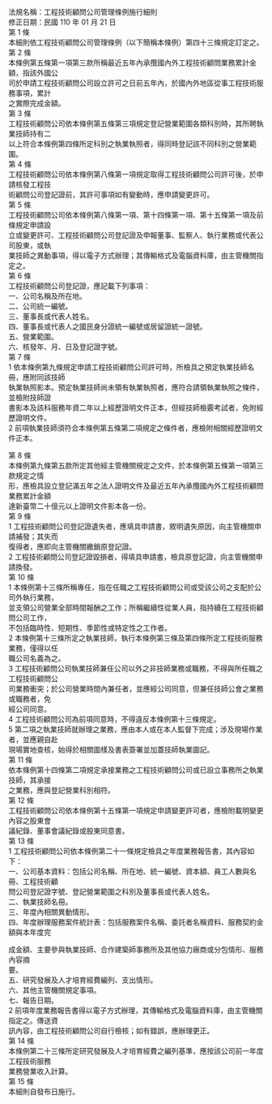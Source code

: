 法規名稱：工程技術顧問公司管理條例施行細則  
修正日期：民國 110 年 01 月 21 日  
第 1 條  
本細則依工程技術顧問公司管理條例（以下簡稱本條例）第四十三條規定訂定之。  
第 2 條  
本條例第五條第一項第三款所稱最近五年內承攬國內外工程技術顧問業務累計金額，指該外國公  
司於申請工程技術顧問公司設立許可之日前五年內，於國內外地區從事工程技術服務事項，累計  
之實際完成金額。  
第 3 條  
工程技術顧問公司依本條例第五條第三項規定登記營業範圍各類科別時，其所聘執業技師持有二  
以上符合本條例第四條所定科別之執業執照者，得同時登記該不同科別之營業範圍。  
第 4 條  
工程技術顧問公司依本條例第八條第一項規定取得工程技術顧問公司許可後，於申請核發工程技  
術顧問公司登記證前，其許可事項如有變動時，應申請變更許可。  
第 5 條  
工程技術顧問公司依本條例第八條第一項、第十四條第一項、第十五條第一項及前條規定申請設  
立或變更許可、工程技術顧問公司登記證及申報董事、監察人、執行業務或代表公司股東，或執  
業技師之異動事項，得以電子方式辦理；其傳輸格式及電腦資料庫，由主管機關指定之。  
第 6 條  
工程技術顧問公司登記證，應記載下列事項：  
一、公司名稱及所在地。  
二、公司統一編號。  
三、董事長或代表人姓名。  
四、董事長或代表人之國民身分證統一編號或居留證統一證號。  
五、營業範圍。  
六、核發年、月、日及登記證字號。  
第 7 條  
1 依本條例第九條規定申請工程技術顧問公司許可時，所檢具之預定執業技師名冊，應附同該技師  
執業執照影本。預定執業技師尚未領有執業執照者，應符合請領執業執照之條件，並檢附技師證  
書影本及該科服務年資二年以上經歷證明文件正本，但經技師檢覈考試者，免附經歷證明文件。  
2 前項執業技師須符合本條例第五條第二項規定之條件者，應檢附相關經歷證明文件正本。  


第 8 條  
本條例第九條第五款所定其他經主管機關規定之文件，於本條例第五條第一項第三款規定之情  
形，應檢具設立登記滿五年之法人證明文件及最近五年內承攬國內外工程技術顧問業務累計金額  
達新臺幣二十億元以上證明文件影本各一份。  
第 9 條  
1 工程技術顧問公司登記證遺失者，應填具申請書，敘明遺失原因，向主管機關申請補發；其失而  
復得者，應即向主管機關繳銷原登記證。  
2 工程技術顧問公司登記證毀損者，得填具申請書，檢具原登記證，向主管機關申請換發。  
第 10 條  
1 本條例第十三條所稱專任，指在任職之工程技術顧問公司或受該公司之支配於公司外執行業務，  
並支領公司營業全部時間報酬之工作；所稱繼續性從業人員，指持續在工程技術顧問公司工作，  
不包括臨時性、短期性、季節性或特定性之工作者。  
2 本條例第十三條所定之執業技師，執行本條例第三條及第四條所定工程技術服務業務，僅得以任  
職公司名義為之。  
3 工程技術顧問公司執業技師兼任公司以外之非技師業務或職務，不得與所任職之工程技術顧問公  
司業務衝突；於公司營業時間內兼任者，並應經公司同意，但兼任技師公會之業務或職務者，免  
經公司同意。  
4 工程技術顧問公司為前項同意時，不得違反本條例第十三條規定。  
5 第二項之執業技師就辦理之業務，應由本人或在本人監督下完成；涉及現場作業者，並應親自赴  
現場實地查核，始得於相關圖樣及書表簽署並加蓋技師執業圖記。  
第 11 條  
依本條例第十四條第二項規定承接業務之工程技術顧問公司或已設立事務所之執業技師，其承接  
之業務，應與登記營業科別相符。  
第 12 條  
工程技術顧問公司依本條例第十五條第一項規定申請變更許可者，應檢附載明變更內容之股東會  
議紀錄、董事會議紀錄或股東同意書。  
第 13 條  
1 工程技術顧問公司依本條例第二十一條規定檢具之年度業務報告書，其內容如下：  
一、公司基本資料：包括公司名稱、所在地、統一編號、資本額、員工人數與名冊、工程技術顧  
問公司登記證字號、登記營業範圍之科別及董事長或代表人姓名。  
二、執業技師名冊。  
三、年度內相關異動情形。  
四、年度辦理服務案件統計表：包括服務案件名稱、委託者名稱資料、服務契約金額與本年度完  


成金額、主要參與執業技師、合作建築師事務所及其他協力廠商或分包情形、服務內容摘  
要。  
五、研究發展及人才培育經費編列、支出情形。  
六、其他主管機關規定事項。  
七、報告日期。  
2 前項年度業務報告書得以電子方式辦理，其傳輸格式及電腦資料庫，由主管機關指定之。傳送資  
訊內容，由工程技術顧問公司自行檢核；如有錯誤，應辦理更正。  
第 14 條  
本條例第二十三條所定研究發展及人才培育經費之編列基準，應按該公司前一年度工程技術服務  
業務營業收入計算。  
第 15 條  
本細則自發布日施行。  


